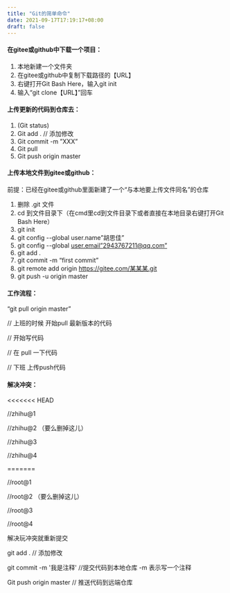 ```yaml
---
title: "Git的简单命令"
date: 2021-09-17T17:19:17+08:00
draft: false
---
```


#### 在gitee或github中下载一个项目：

1. 本地新建一个文件夹
2. 在gitee或github中复制下载路径的【URL】
3. 右键打开Git Bash Here，输入git init
4. 输入“git clone【URL】”回车



#### 上传更新的代码到仓库去：

1. (Git status)
2. Git add .   // 添加修改
3. Git commit -m ”XXX”
4. Git pull
5. Git push origin master



#### 上传本地文件到gitee或github：

前提：已经在gitee或github里面新建了一个“与本地要上传文件同名”的仓库

1. 删除 .git 文件
2. cd 到文件目录下（在cmd里cd到文件目录下或者直接在本地目录右键打开Git Bash Here）
3. git init
4. git config --global user.name”胡思佳”
5. git config --global [user.email”2943767211@qq.com”](mailto:user.email\”2943767211@qq.com\”)
6. git add .
7. git commit -m “first commit”
8. git remote add origin https://gitee.com/某某某.git
9. git push -u origin master

 

#### 工作流程：

“git pull origin master”

// 上班的时候 开始pull 最新版本的代码

// 开始写代码

// 在 pull 一下代码

// 下班 上传push代码 

 

#### 解决冲突：

<<<<<<< HEAD

//zhihu@1

//zhihu@2         （要么删掉这儿）

//zhihu@3

//zhihu@4

=======

//root@1

//root@2          （要么删掉这儿）

//root@3

//root@4

 

解决玩冲突就重新提交

git add .   // 添加修改

git commit -m '我是注释'  //提交代码到本地仓库 -m 表示写一个注释

Git push origin master   // 推送代码到远端仓库
